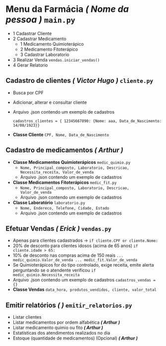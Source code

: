 # Menu da Farmácia ***( Nome da pessoa )*** `main.py`  
  - 1 Cadastrar Cliente  
  - 2 Cadastrar Medicamento  
    - 1 Medicamento Quimioterápico  
    - 2 Medicamento Fitoterápico  
    - 3 Cadastrar Laboratorio  
  - 3 Realizar Venda `vendas.iniciar_vendas()` 
  - 4 Gerar Relatorio   

## Cadastro de clientes ***( Victor Hugo )*** `cliente.py`  
- Busca por CPF  
- Adicionar, alterar e consultar cliente  
- Arquivo .json contendo um exemplo de cadastros
  
  `cadastros_clientes = { 12345667890: {Nome: aaa,
                                Data_de_Nascimento: 14/08/1923}}`
  
- **Classe Cliente** `CPF, Nome, Data_de_Nascimento`


## Cadastro de medicamentos ***( Arthur )*** 
- **Classe Medicamentos Quimioterápicos** `medic_quimio.py`  
  - `Nome, Principal_composto, Laboratorio, Descricao, Necessita_receita, Valor_de_venda`  
  - Arquivo .json contendo um exemplo de cadastros  
- **Classe Medicamentos Fitoterápicos** `medic_fit.py`  
  - `Nome, Principal_composto, Laboratorio, Descricao, Valor_de_venda`  
  - Arquivo .json contendo um exemplo de cadastros  
- **Classe Laboratório** `laboratorio.py`  
  - `Nome, Endereco, Telefone, Cidade, Estado`   
  - Arquivo .json contendo um exemplo de cadastros  

## Efetuar Vendas ***( Erick )*** `vendas.py`
- Apenas para clientes cadastrados -> `if cliente.CPF or cliente.Nome:`  
- 20% de desconto para clientes idosos (acima de 65 anos)  `if cliente.idade > 65:`  
- 10% de desconto nas compras acima de 150 reais `... medic_quimio.Valor_de_venda ... medic_fit.Valor_de_venda `
- Se Quimioterápicos for do tipo controlado, exige receita, emite alerta perguntando se o atendente verificou `if medic_quimio.Necessita_receita`
- Arquivo .json contendo um exemplo de cadastros `cadastros_vendas = {}`
- **Classe Vendas** `data_hora, produtos_vendidos, cliente, valor_total`  

## Emitir relatórios ***( )*** `emitir_relatorios.py` 
- Listar clientes  
- Listar medicamentos por ordem alfabética  ***( Arthur )***
- Listar medicamento quimio ou fito  ***( Arthur )***
- Estatísticas dos atendimentos realizados no dia
- Estoque (quantidade de medicamentos) (Opcional) ***( Arthur )***




 
